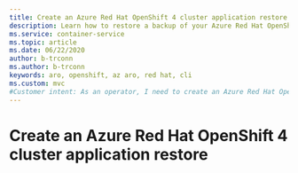 ```yaml
---
title: Create an Azure Red Hat OpenShift 4 cluster application restore using Velero
description: Learn how to restore a backup of your Azure Red Hat OpenShift cluster application using Velero
ms.service: container-service
ms.topic: article
ms.date: 06/22/2020
author: b-trconn
ms.author: b-trconn
keywords: aro, openshift, az aro, red hat, cli
ms.custom: mvc
#Customer intent: As an operator, I need to create an Azure Red Hat OpenShift cluster application backup
---
```


# Create an Azure Red Hat OpenShift 4 cluster application restore

